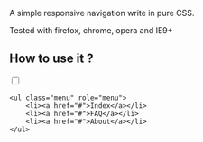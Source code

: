 A simple responsive navigation write in pure CSS.

Tested with firefox, chrome, opera and IE9+

How to use it ?
---------------
<nav class="nav">
	<label for="toggle-nav" data-icon="☰" role="navigation"></label>
	<input type="checkbox" id="toggle-nav">

	<ul class="menu" role="menu">
		<li><a href="#">Index</a></li>
		<li><a href="#">FAQ</a></li>
		<li><a href="#">About</a></li>
	</ul>
</nav>